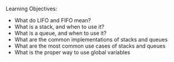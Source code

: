 Learning Objectives:
- What do LIFO and FIFO mean?
- What is a stack, and when to use it?
- What is a queue, and when to use it?
- What are the common implementations of stacks and queues
- What are the most common use cases of stacks and queues
- What is the proper way to use global variables
